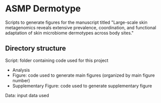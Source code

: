 # ASMP Dermotype
Scripts to generate figures for the manuscript titled "Large-scale skin metagenomics reveals extensive prevalence, coordination, and functional adaptation of skin microbiome dermotypes across body sites."

## Directory structure
Script: folder containing code used for this project
  - Analysis
  - Figure: code used to generate main figures (organized by main figure number)
  - Supplementary Figure: code used to generate supplementary figure 

Data: input data used 

